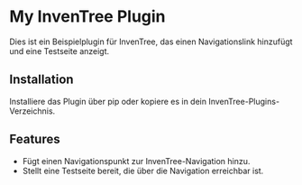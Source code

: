 # My InvenTree Plugin

Dies ist ein Beispielplugin für InvenTree, das einen Navigationslink hinzufügt und eine Testseite anzeigt.

## Installation

Installiere das Plugin über pip oder kopiere es in dein InvenTree-Plugins-Verzeichnis.

## Features

- Fügt einen Navigationspunkt zur InvenTree-Navigation hinzu.
- Stellt eine Testseite bereit, die über die Navigation erreichbar ist.
